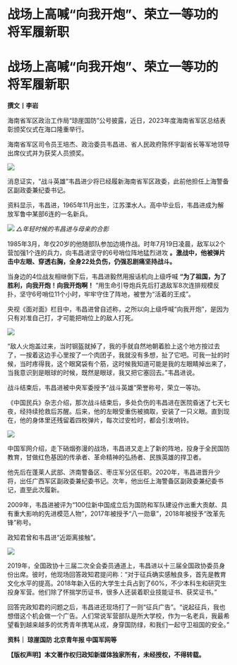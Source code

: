 # 战场上高喊“向我开炮”、荣立一等功的将军履新职

# 战场上高喊“向我开炮”、荣立一等功的将军履新职

**撰文丨李岩**

海南省军区政治工作局“琼崖国防”公号披露，近日，2023年度海南省军区总结表彰颁奖仪式在海口隆重举行。

海南省军区司令员王培杰、政治委员韦昌进、省人民政府陈怀宇副省长等军地领导出席仪式并为获奖人员颁奖。

![](https://inews.gtimg.com/news_bt/O41Y7PslxUghVF3m3f-sOo1gWJZwarQaIu6G7mS8nRvz4AA/1000)

消息证实，“战斗英雄”韦昌进少将已经履新海南省军区政委，此前他担任上海警备区副政委兼纪委书记。

资料显示，韦昌进，1965年11月出生，江苏溧水人。高中毕业后，韦昌进成为解放军鲁中某部6连的一名新兵。

![](https://inews.gtimg.com/news_bt/OK86gEwVc1kOTm1PxpW_zYbi_brtSQWaIiDQ3NQojYoscAA/1000)
_△年轻时候的韦昌进与母亲的合影_

1985年3月，年仅20岁的他随部队参加边境作战。时年7月19日凌晨，敌军以2个营加强1个连的兵力，向韦昌进坚守的6号哨位阵地猛烈进攻
**。激战中，他被弹片击中左眼、穿透右胸，全身22处负伤，仍强忍剧痛坚持战斗。**

当身边的4位战友相继倒下后，韦昌进毅然用报话机向上级呼喊 **“为了祖国，为了胜利，向我开炮！向我开炮啊！**
”用生命引导炮兵先后打退敌军8次连排规模反扑，坚守6号哨位11个小时，牢牢守住了阵地，被誉为“活着的王成”。

央视《面对面》栏目中，韦昌进曾自述称，之所以向上级呼喊“向我开炮”，是因为只有对准自己打，才可能把哨位上的敌人打死。

![](https://inews.gtimg.com/news_bt/Ou0H0W4kAimIRoTZG5cfJ71uW8QlSbXk6l-8BMlTeea0QAA/1000)

“敌人火炮盖过来，当时钢盔就掉了，我的手就自然地朝着脸上这个地方按过去了，一按着这边手心里按了一个肉团子，我就没有多想，扯了它吧。可我一扯的时候，当时疼得我，这个眼窝袋有个筋，这时候我知道可能是我的左眼睛掉出来了，当我意识到是眼球的时候，既然是眼球，我又把它塞回去。”韦昌进说。

战斗结束后，韦昌进被中央军委授予“战斗英雄”荣誉称号，荣立一等功。

《中国民兵》杂志介绍，那次战斗结束后，多处负伤的韦昌进在医院昏迷了七天七夜，经持续抢救后苏醒。后来，他的左眼受重伤被摘取，安装了一只义眼。直到现在，他的身体里还残留着四枚弹片，每次过安检时，都会引发响铃。

![](https://inews.gtimg.com/news_bt/O2iVvQr4_9Ou_1f5YxCOo1tp22hmIzK7TvLmf6FBGkTb4AA/1000)

中国军网介绍，走下硝烟弥漫的战场，韦昌进又走上了新的阵地，投身于全民国防教育，甘做红色基因的传承者、革命精神的弘扬者、民族英雄的捍卫者。

他先后在蓬莱人武部、济南警备区、枣庄军分区任职。2020年，韦昌进晋升少将，出任广西军区副政委兼纪委书记。次年，他出任上海警备区副政委兼纪委书记，直至此次履新。

2009年，韦昌进被评为“100位新中国成立后为国防和军队建设作出重大贡献、具有重大影响的先进模范人物”，2017年被授予“八一勋章”，2018年被授予“改革先锋”称号。

政知君曾和韦昌进“近距离接触”。

![](https://inews.gtimg.com/news_bt/O20BGe0J-zyjdx5beQ5xwvjuwPoRSXEkUCgsltgkMZNYUAA/1000)

2019年，全国政协十三届二次全会委员通道上，韦昌进以十三届全国政协委员身份出席。彼时，他现场回答政知君提问称：“对于征兵确实感触良多，首先是教育文化水平的提高。2018年新入伍的大学生士兵占到了60%，不少本科生和研究生投身军营。他们除了怀揣学历证书，很多人还装着职业技能证书、获奖证书。”

回答完政知君的问题之后，韦昌进还现场打了一则“征兵广告”。“说起征兵，我也想借这个机会做一个广告。人们常说军营部队是所大学校，作为一名老兵，我最希望看到越来越多的优秀青年携笔从戎，身穿国防绿，和我们一起守卫祖国的安全。”

**资料｜ 琼崖国防 北京青年报 中国军网等**

**【版权声明】本文著作权归政知新媒体独家所有，未经授权，不得转载。**


